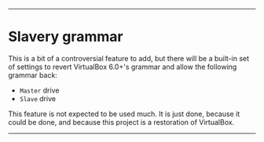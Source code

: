 
***

# Slavery grammar

This is a bit of a controversial feature to add, but there will be a built-in set of settings to revert VirtualBox 6.0+'s grammar and allow the following grammar back:

- `Master` drive
- `Slave` drive

This feature is not expected to be used much. It is just done, because it could be done, and because this project is a restoration of VirtualBox.

***
